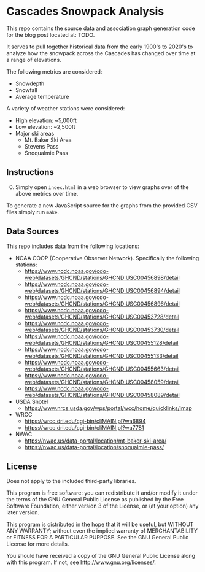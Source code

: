 Cascades Snowpack Analysis
==========================

This repo contains the source data and association graph generation code for the blog post located at: TODO.

It serves to pull together historical data from the early 1900's to 2020's to analyze how the snowpack across the Cascades has changed over time at a range of elevations.

The following metrics are considered:

* Snowdepth
* Snowfall
* Average temperature

A variety of weather stations were considered:

* High elevation: ~5,000ft
* Low elevation: ~2,500ft
* Major ski areas
  * Mt. Baker Ski Area
  * Stevens Pass
  * Snoqualmie Pass

## Instructions

0. Simply open `index.html` in a web browser to view graphs over of the above metrics over time.

To generate a new JavaScript source for the graphs from the provided CSV files simply run `make`.

## Data Sources

This repo includes data from the following locations:

* NOAA COOP (Cooperative Observer Network). Specifically the following stations:
  * https://www.ncdc.noaa.gov/cdo-web/datasets/GHCND/stations/GHCND:USC00456898/detail
  * https://www.ncdc.noaa.gov/cdo-web/datasets/GHCND/stations/GHCND:USC00456894/detail
  * https://www.ncdc.noaa.gov/cdo-web/datasets/GHCND/stations/GHCND:USC00456896/detail
  * https://www.ncdc.noaa.gov/cdo-web/datasets/GHCND/stations/GHCND:USC00453728/detail
  * https://www.ncdc.noaa.gov/cdo-web/datasets/GHCND/stations/GHCND:USC00453730/detail
  * https://www.ncdc.noaa.gov/cdo-web/datasets/GHCND/stations/GHCND:USC00455128/detail
  * https://www.ncdc.noaa.gov/cdo-web/datasets/GHCND/stations/GHCND:USC00455133/detail
  * https://www.ncdc.noaa.gov/cdo-web/datasets/GHCND/stations/GHCND:USC00455663/detail
  * https://www.ncdc.noaa.gov/cdo-web/datasets/GHCND/stations/GHCND:USC00458059/detail
  * https://www.ncdc.noaa.gov/cdo-web/datasets/GHCND/stations/GHCND:USC00458089/detail
* USDA Snotel
  * https://www.nrcs.usda.gov/wps/portal/wcc/home/quicklinks/imap
* WRCC
  * https://wrcc.dri.edu/cgi-bin/cliMAIN.pl?wa6894
  * https://wrcc.dri.edu/cgi-bin/cliMAIN.pl?wa7781
* NWAC
  * https://nwac.us/data-portal/location/mt-baker-ski-area/
  * https://nwac.us/data-portal/location/snoqualmie-pass/

## License

Does not apply to the included third-party libraries.

This program is free software: you can redistribute it and/or modify
it under the terms of the GNU General Public License as published by
the Free Software Foundation, either version 3 of the License, or
(at your option) any later version.

This program is distributed in the hope that it will be useful,
but WITHOUT ANY WARRANTY; without even the implied warranty of
MERCHANTABILITY or FITNESS FOR A PARTICULAR PURPOSE.  See the
GNU General Public License for more details.

You should have received a copy of the GNU General Public License
along with this program.  If not, see <http://www.gnu.org/licenses/>.
